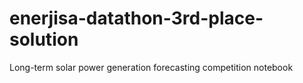 # enerjisa-datathon-3rd-place-solution
Long-term solar power generation forecasting competition notebook
